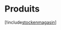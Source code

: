 # Produits

[!include[stockenmagasin](produits.stockenmagasin.autogen.md)]


























































































































